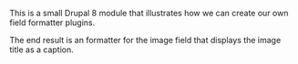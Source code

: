 This is a small Drupal 8 module that illustrates how we can create our own field formatter plugins.

The end result is an formatter for the image field that displays the image title as a caption.
